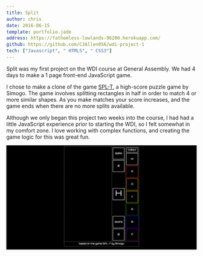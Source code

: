```yaml
---
title: Split
author: chris
date: 2016-06-15
template: portfolio.jade
address: https://fathomless-lowlands-96200.herokuapp.com/
github: https://github.com/CJAllen056/wdi-project-1
tech: ["Javascript", " HTML5", " CSS3"]
---
```


Split was my first project on the WDI course at General Assembly. We had 4 days to make a 1 page front-end JavaScript game.

<span class="more"></span>

I chose to make a clone of the game [SPL-T](http://simogo.com/work/spl-t/), a high-score puzzle game by Simogo. The game involves splitting rectangles in half in order to match 4 or more similar shapes. As you make matches your score increases, and the game ends when there are no more splits available.

Although we only began this project two weeks into the course, I had had a little JavaScript experience prior to starting the WDI, so I felt somewhat in my comfort zone. I love working with complex functions, and creating the game logic for this was great fun.

![Split](Split.png)
